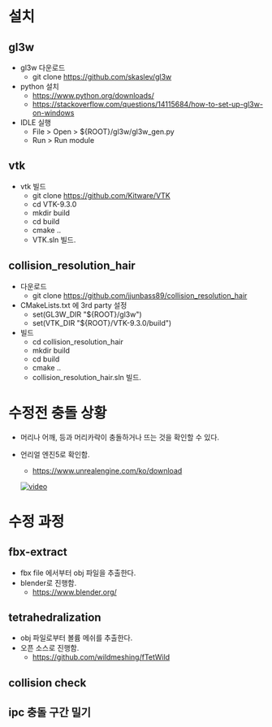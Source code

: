 # 설치
## gl3w
* gl3w 다운로드
    * git clone https://github.com/skaslev/gl3w
* python 설치
    * https://www.python.org/downloads/
    * https://stackoverflow.com/questions/14115684/how-to-set-up-gl3w-on-windows
* IDLE 실행
    * File > Open > ${ROOT}/gl3w/gl3w_gen.py
    * Run > Run module

## vtk
* vtk 빌드
    * git clone https://github.com/Kitware/VTK
    * cd VTK-9.3.0
    * mkdir build
    * cd build
    * cmake ..
    * VTK.sln 빌드.

## collision_resolution_hair
* 다운로드
    * git clone https://github.com/jjunbass89/collision_resolution_hair
* CMakeLists.txt 에 3rd party 설정
    * set(GL3W_DIR "${ROOT}/gl3w")
    * set(VTK_DIR "${ROOT}/VTK-9.3.0/build")
* 빌드
    * cd collision_resolution_hair
    * mkdir build
    * cd build
    * cmake ..
    * collision_resolution_hair.sln 빌드.

# 수정전 충돌 상황
* 머리나 어깨, 등과 머리카락이 충돌하거나 뜨는 것을 확인할 수 있다.
* 언리얼 엔진5로 확인함. 
    * https://www.unrealengine.com/ko/download

    [![video](https://img.youtube.com/vi/ftYdJX8hryk/0.jpg)](https://www.youtube.com/watch?v=ftYdJX8hryk)

# 수정 과정
## fbx-extract
* fbx file 에서부터 obj 파일을 추출한다.
* blender로 진행함.
    * https://www.blender.org/

## tetrahedralization
* obj 파일로부터 볼륨 메쉬를 추출한다.
* 오픈 소스로 진행함.
    * https://github.com/wildmeshing/fTetWild

## collision check

## ipc 충돌 구간 밀기

